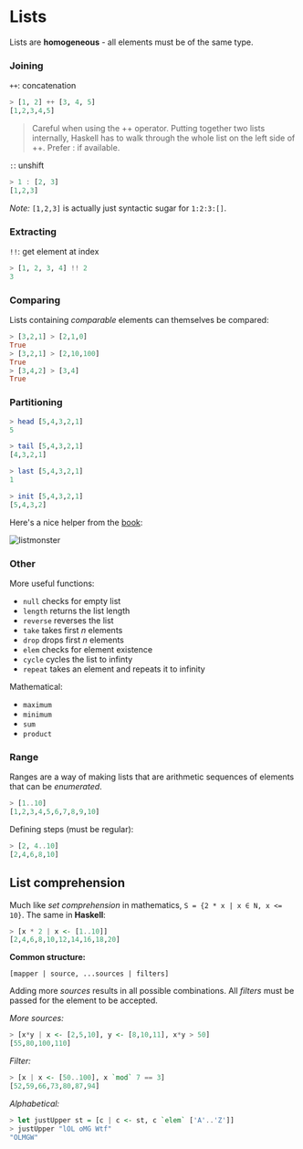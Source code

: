 # Lists

Lists are **homogeneous** - all elements must be of the same type.

### Joining

`++`: concatenation

```Haskell
> [1, 2] ++ [3, 4, 5]
[1,2,3,4,5]
```

> Careful when using the ++ operator. Putting together two lists internally, Haskell has to walk through the whole list on the left side of ++. Prefer : if available.

`:`: unshift

```Haskell
> 1 : [2, 3]
[1,2,3]
```

*Note:*
`[1,2,3]` is actually just syntactic sugar for `1:2:3:[]`.

### Extracting

`!!`: get element at index

```Haskell
> [1, 2, 3, 4] !! 2
3
```

### Comparing

Lists containing *comparable* elements can themselves be compared:

```Haskell
> [3,2,1] > [2,1,0]  
True  
> [3,2,1] > [2,10,100]  
True  
> [3,4,2] > [3,4]  
True
```

### Partitioning

```Haskell
> head [5,4,3,2,1]  
5
```

```Haskell
> tail [5,4,3,2,1]  
[4,3,2,1]
```

```Haskell
> last [5,4,3,2,1]  
1
```

```Haskell
> init [5,4,3,2,1]  
[5,4,3,2]
```

Here's a nice helper from the [book](https://learnyouahaskell.com):

![listmonster](../assets/listmonster.png)

### Other

More useful functions:

* `null` checks for empty list
* `length` returns the list length
* `reverse` reverses the list
* `take` takes first *n* elements
* `drop` drops first *n* elements
* `elem` checks for element existence
* `cycle` cycles the list to infinty
* `repeat` takes an element and repeats it to infinity

Mathematical:

* `maximum`
* `minimum`
* `sum`
* `product`

### Range

Ranges are a way of making lists that are arithmetic sequences of elements that can be *enumerated*.

```Haskell
> [1..10]
[1,2,3,4,5,6,7,8,9,10]
```

Defining steps (must be regular):

```Haskell
> [2, 4..10]
[2,4,6,8,10]
```

## List comprehension

Much like *set comprehension* in mathematics, `S = {2 * x | x ∈ N, x <= 10}`. The same in **Haskell**:

```Haskell
> [x * 2 | x <- [1..10]]
[2,4,6,8,10,12,14,16,18,20]
```

**Common structure:**

`[mapper | source, ...sources | filters]`

Adding more *sources* results in all possible combinations. All *filters* must be passed for the element to be accepted.

*More sources:*

```Haskell
> [x*y | x <- [2,5,10], y <- [8,10,11], x*y > 50]  
[55,80,100,110]
```

*Filter:*

```Haskell
> [x | x <- [50..100], x `mod` 7 == 3]
[52,59,66,73,80,87,94]
```

*Alphabetical:*

```Haskell
> let justUpper st = [c | c <- st, c `elem` ['A'..'Z']]
> justUpper "lOL oMG Wtf"
"OLMGW"
```
